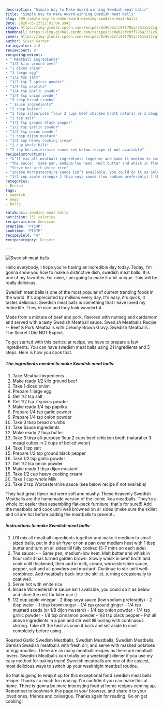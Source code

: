 ```yaml
---
description: "Simple Way to Make Award-winning Swedish meat balls"
title: "Simple Way to Make Award-winning Swedish meat balls"
slug: 499-simple-way-to-make-award-winning-swedish-meat-balls
date: 2020-05-23T12:01:04.394Z
image: https://img-global.cpcdn.com/recipes/5c9eb2cfc9ff785a/751x532cq70/swedish-meat-balls-recipe-main-photo.jpg
thumbnail: https://img-global.cpcdn.com/recipes/5c9eb2cfc9ff785a/751x532cq70/swedish-meat-balls-recipe-main-photo.jpg
cover: https://img-global.cpcdn.com/recipes/5c9eb2cfc9ff785a/751x532cq70/swedish-meat-balls-recipe-main-photo.jpg
author: Susan Garner
ratingvalue: 4.8
reviewcount: 8
recipeingredient:
- " Meatball ingredients"
- "1/2 kilo ground beef"
- "1 diced onion"
- "1 large egg"
- "1/2 tsp salt"
- "1/2 tsp 7 spices powder"
- "1/4 tsp paprika"
- "1/4 tsp garlic powder"
- "1/4 tsp onion powder"
- "3 tbsp bread crumbs"
- " Sauce ingredients"
- "2 tbsp butter"
- "3 tbsp allpurpose flour 2 cups beef chicken broth natural or 3 maagi cubes in 2 cups of boiled water"
- "1 tsp salt"
- "1/2 tsp ground black pepper"
- "1/2 tsp garlic powder"
- "1/2 tsp onion powder"
- "1 tbsp dijon mustard"
- "1/2 cup heavy cooking cream"
- "1 cup whole Milk"
- "2 tsp Worcestershire sauce see below recipe if not available"
recipeinstructions:
- "U’ll mix all meatball ingredients together and make it medium to small sized balls, put in the air fryer or on a pan over medium heat with 1 tbsp butter and turn on all sides till fully cooked (5-7 mins on each side)"
- "The sauce:  Same pan, medium-low heat. Melt butter and whisk in flour until it has turned golden brown. Slowly whisk in beef broth and cook until thickened, then add in milk, cream, worcestershire sauce, pepper, salt and all powders and mustard. Continue to stir until well-combined. Add meatballs back into the skillet, turning occasionally to coat well."
- "Serve hot with white rice"
- "Incase Worcestershire sauce isn’t available, you could do it as below and store the rest for later use :)"
- "1/2 cup apple vinegar 2 tbsp soya sauce (low sodium preferably) 2 tbsp water 1 tbsp brown sugar 1/4 tsp ground ginger 1/4 tsp mustard seeds (or 1/8 dijon mustard) 1/4 tsp onion powder 1/4 tsp garlic powder  1/8 tsp cinnamon powder  1/8 tsp black pepper  Put all above ingredients in a pan and stir well till boiling with continuous stirring. Take off the heat as soon it boils and set aside to cool completely before using"
categories:
- Recipe
tags:
- swedish
- meat
- balls

katakunci: swedish meat balls 
nutrition: 251 calories
recipecuisine: American
preptime: "PT14M"
cooktime: "PT57M"
recipeyield: "4"
recipecategory: Dessert

---
```



![Swedish meat balls](https://img-global.cpcdn.com/recipes/5c9eb2cfc9ff785a/751x532cq70/swedish-meat-balls-recipe-main-photo.jpg)

Hello everybody, I hope you're having an incredible day today. Today, I'm gonna show you how to make a distinctive dish, swedish meat balls. It is one of my favorites. For mine, I am going to make it a bit unique. This will be really delicious.

Swedish meat balls is one of the most popular of current trending foods in the world. It's appreciated by millions every day. It's easy, it's quick, it tastes delicious. Swedish meat balls is something that I have loved my entire life. They're nice and they look wonderful.

Made from a mixture of beef and pork, flavored with nutmeg and cardamom and served with a tasty Swedish Meatball sauce. Swedish Meatballs Recipe -- Beef &amp; Pork Meatballs with Creamy Brown Gravy. Swedish Meatballs : The Secret I Did NOT Expect.


To get started with this particular recipe, we have to prepare a few ingredients. You can have swedish meat balls using 21 ingredients and 5 steps. Here is how you cook that.

<!--inarticleads1-->

##### The ingredients needed to make Swedish meat balls:

1. Take  Meatball ingredients
1. Make ready 1/2 kilo ground beef
1. Take 1 diced onion
1. Prepare 1 large egg
1. Get 1/2 tsp salt
1. Get 1/2 tsp 7 spices powder
1. Make ready 1/4 tsp paprika
1. Prepare 1/4 tsp garlic powder
1. Prepare 1/4 tsp onion powder
1. Take 3 tbsp bread crumbs
1. Take  Sauce ingredients
1. Make ready 2 tbsp butter
1. Take 3 tbsp all-purpose flour 2 cups beef /chicken broth (natural or 3 maagi cubes in 2 cups of boiled water)
1. Take 1 tsp salt
1. Prepare 1/2 tsp ground black pepper
1. Take 1/2 tsp garlic powder
1. Get 1/2 tsp onion powder
1. Make ready 1 tbsp dijon mustard
1. Take 1/2 cup heavy cooking cream
1. Take 1 cup whole Milk
1. Take 2 tsp Worcestershire sauce (see below recipe if not available)


They had great flavor but were soft and mushy. These heavenly Swedish Meatballs are the homemade version of the iconic Ikea meatballs. They&#39;re a whole lot easier than assembling flat-pack furniture, that&#39;s for sure!!! Add the meatballs and cook until well browned on all sides (make sure the skillet and oil are hot before adding the meatballs to prevent.. 

<!--inarticleads2-->

##### Instructions to make Swedish meat balls:

1. U’ll mix all meatball ingredients together and make it medium to small sized balls, put in the air fryer or on a pan over medium heat with 1 tbsp butter and turn on all sides till fully cooked (5-7 mins on each side)
1. The sauce: -  - Same pan, medium-low heat. Melt butter and whisk in flour until it has turned golden brown. Slowly whisk in beef broth and cook until thickened, then add in milk, cream, worcestershire sauce, pepper, salt and all powders and mustard. Continue to stir until well-combined. Add meatballs back into the skillet, turning occasionally to coat well.
1. Serve hot with white rice
1. Incase Worcestershire sauce isn’t available, you could do it as below and store the rest for later use :)
1. 1/2 cup apple vinegar - 2 tbsp soya sauce (low sodium preferably) - 2 tbsp water - 1 tbsp brown sugar - 1/4 tsp ground ginger - 1/4 tsp mustard seeds (or 1/8 dijon mustard) - 1/4 tsp onion powder - 1/4 tsp garlic powder  - 1/8 tsp cinnamon powder  - 1/8 tsp black pepper  - Put all above ingredients in a pan and stir well till boiling with continuous stirring. Take off the heat as soon it boils and set aside to cool completely before using


Roasted Garlic Swedish Meatballs, Swedish Meatballs, Swedish Meatballs. Garnish Swedish meatballs with fresh dill, and serve with mashed potatoes or egg noodles. There are as many meatball recipes as there are meatball lovers. Swedish Meatballs can totally be a weeknight dinner if you use my easy method for baking them! Swedish meatballs are one of the easiest, most delicious ways to switch up your weeknight meatball routine. 

So that is going to wrap it up for this exceptional food swedish meat balls recipe. Thanks so much for reading. I'm confident you can make this at home. There is gonna be more interesting food at home recipes coming up. Remember to bookmark this page in your browser, and share it to your loved ones, friends and colleague. Thanks again for reading. Go on get cooking!
